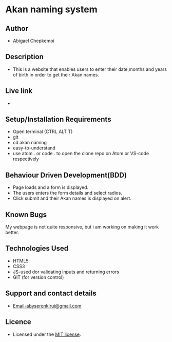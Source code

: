 # Akan naming system

## Author

- Abigael Chepkemoi

## Description

- This is a website that enables users to enter their date,months and years of birth in order to get their Akan names.

## Live link

- 

## Setup/Installation Requirements

- Open terminal (CTRL ALT T)
- git 
- cd akan naming
- easy-to-understand
- use atom . or code . to open the clone repo on Atom or VS-code respectively


## Behaviour Driven Development(BDD)

- Page loads and a form is displayed.
- The users enters the form details and select radios.
- Click submit and their Akan names is displayed on alert.

## Known Bugs

My webpage is not quite responsive, but i am working on making it work better.

## Technologies Used

- HTML5
- CSS3
- JS-used dor validating inputs and returning errors
- GIT (for version control)

## Support and contact details
- Email-abyseronkirui@gmail.com

## Licence

- Licensed under the  [MIT license](LICENSE).